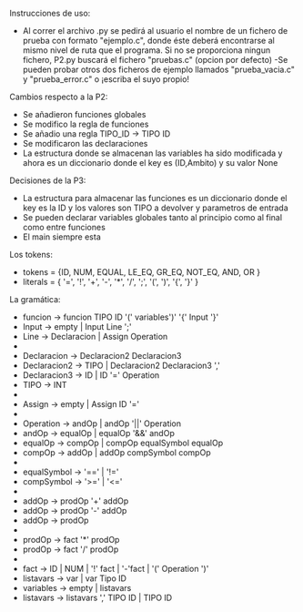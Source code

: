 Instrucciones de uso:
- Al correr el archivo .py se pedirá al usuario el nombre de un fichero de prueba con formato "ejemplo.c", donde éste deberá encontrarse 
al mismo nivel de ruta que el programa. Si no se proporciona ningun fichero, P2.py buscará el fichero "pruebas.c" (opcion por defecto)
-Se pueden probar otros dos ficheros de ejemplo llamados "prueba_vacia.c" y "prueba_error.c" o ¡escriba el suyo propio!

Cambios respecto a la P2:
- Se añadieron funciones globales
- Se modifico la regla de funciones
- Se añadio una regla TIPO_ID -> TIPO ID
- Se modificaron las declaraciones
- La estructura donde se almacenan las variables ha sido modificada y ahora es un diccionario donde el key es (ID,Ambito) y su valor None

Decisiones de la P3:
- La estructura para almacenar las funciones es un diccionario donde el key es la ID y los valores son TIPO a devolver y parametros de entrada
- Se pueden declarar variables globales tanto al principio como al final como entre funciones
- El main siempre esta

Los tokens:
- tokens = {ID, NUM, EQUAL, LE_EQ, GR_EQ, NOT_EQ, AND, OR }
- literals = { '=', '!', '+', '-', '*', '/', ';', '(', ')', '{', '}' }

La gramática:
-   funcion -> funcion TIPO ID '(' variables')' '{' Input '}'
-   Input -> empty | Input Line ';' 
-   Line  -> Declaracion | Assign Operation
-   
-   Declaracion -> Declaracion2 Declaracion3
-   Declaracion2 -> TIPO | Declaracion2 Declaracion3 ','
-   Declaracion3 -> ID | ID '=' Operation
-   TIPO -> INT
-
-   Assign -> empty | Assign ID '='
-
-   Operation -> andOp | andOp '||' Operation
-   andOp -> equalOp | equalOp '&&' andOp
-   equalOp -> compOp | compOp equalSymbol equalOp
-   compOp -> addOp | addOp compSymbol compOp
-
-   equalSymbol -> '==' | '!='
-   compSymbol -> '>=' | '<='
-
-   addOp -> prodOp '+' addOp
-   addOp -> prodOp '-' addOp
-   addOp -> prodOp
-
-   prodOp -> fact '*' prodOp
-   prodOp -> fact '/' prodOp
-
-   fact -> ID | NUM | '!' fact | '-'fact | '(' Operation ')'
-   listavars -> var | var Tipo ID
-   variables -> empty | listavars
-   listavars -> listavars ',' TIPO ID | TIPO ID
